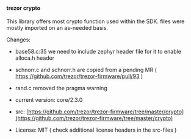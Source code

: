 #### trezor crypto

This library offers most crypto function used within the SDK.
files were mostly imported on an as-needed basis.

Changes:

  - base58.c:35 we need to include zephyr header file for it to enable alloca.h header
  - schnorr.c and schnorr.h are copied from a pending MR ( https://github.com/trezor/trezor-firmware/pull/93 )
  - rand.c removed the pragma warning


- current version: core/2.3.0
- src: [https://github.com/trezor/trezor-firmware/tree/master/crypto](https://github.com/trezor/trezor-firmware/tree/master/crypto)
- License: MIT ( check additional license headers in the src-files )

